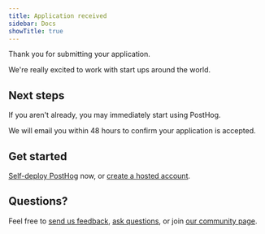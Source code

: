 ```yaml
---
title: Application received
sidebar: Docs
showTitle: true
---
```


Thank you for submitting your application.

We're really excited to work with start ups around the world.

## Next steps

If you aren't already, you may immediately start using PostHog.

We will email you within 48 hours to confirm your application is accepted.

## Get started

[Self-deploy PostHog](/docs/deployment) now, or [create a hosted account](https://app.posthog.com/signup).

## Questions?

Feel free to [send us feedback](https://app.posthog.com/home#supportModal), [ask questions](/questions), or join [our community page](/posts).